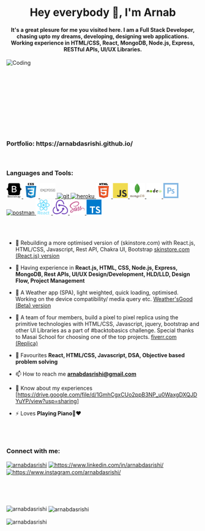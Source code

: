 <h1 align="center">Hey everybody 👋, I'm Arnab</h1>
<h4 align="center">It's a great plesure for me you visited here. I am a Full Stack Developer, chasing upto my dreams, developing, designing web applications. Working experience in HTML/CSS, React, MongoDB, Node.js, Express, RESTful APIs, UI/UX Libraries.</h4 <br/>
<img align="left" alt="Coding" width="1000"src="https://i.ibb.co/bvhBcQM/Navy-Blue-Geometric-Technology-Linked-In-Banner.png" />

<br/> <br/> <br/> <br/> <br/> <br/> <br/> <br/> <br/> <br/> <br/>
  
  <h3>Portfolio: https://arnabdasrishi.github.io/</h3>
  <br/>
  
  <h3 align="left">Languages and Tools:</h3>
  <p align="left"> <a href="https://getbootstrap.com" target="_blank" rel="noreferrer"> <img src="https://raw.githubusercontent.com/devicons/devicon/master/icons/bootstrap/bootstrap-plain-wordmark.svg" alt="bootstrap" width="40" height="40"/> </a> <a href="https://www.w3schools.com/css/" target="_blank" rel="noreferrer"> <img src="https://raw.githubusercontent.com/devicons/devicon/master/icons/css3/css3-original-wordmark.svg" alt="css3" width="40" height="40"/> </a> <a href="https://expressjs.com" target="_blank" rel="noreferrer"> <img src="https://raw.githubusercontent.com/devicons/devicon/master/icons/express/express-original-wordmark.svg" alt="express" width="40" height="40"/> </a> <a href="https://git-scm.com/" target="_blank" rel="noreferrer"> <img src="https://www.vectorlogo.zone/logos/git-scm/git-scm-icon.svg" alt="git" width="40" height="40"/> </a> <a href="https://heroku.com" target="_blank" rel="noreferrer"> <img src="https://www.vectorlogo.zone/logos/heroku/heroku-icon.svg" alt="heroku" width="40" height="40"/> </a> <a href="https://www.w3.org/html/" target="_blank" rel="noreferrer"> <img src="https://raw.githubusercontent.com/devicons/devicon/master/icons/html5/html5-original-wordmark.svg" alt="html5" width="40" height="40"/> </a> <a href="https://developer.mozilla.org/en-US/docs/Web/JavaScript" target="_blank" rel="noreferrer"> <img src="https://raw.githubusercontent.com/devicons/devicon/master/icons/javascript/javascript-original.svg" alt="javascript" width="40" height="40"/> </a> <a href="https://www.mongodb.com/" target="_blank" rel="noreferrer"> <img src="https://raw.githubusercontent.com/devicons/devicon/master/icons/mongodb/mongodb-original-wordmark.svg" alt="mongodb" width="40" height="40"/> </a> <a href="https://nodejs.org" target="_blank" rel="noreferrer"> <img src="https://raw.githubusercontent.com/devicons/devicon/master/icons/nodejs/nodejs-original-wordmark.svg" alt="nodejs" width="40" height="40"/> </a> <a href="https://www.photoshop.com/en" target="_blank" rel="noreferrer"> <img src="https://raw.githubusercontent.com/devicons/devicon/master/icons/photoshop/photoshop-line.svg" alt="photoshop" width="40" height="40"/> </a> <a href="https://postman.com" target="_blank" rel="noreferrer"> <img src="https://www.vectorlogo.zone/logos/getpostman/getpostman-icon.svg" alt="postman" width="40" height="40"/> </a> <a href="https://reactjs.org/" target="_blank" rel="noreferrer"> <img src="https://raw.githubusercontent.com/devicons/devicon/master/icons/react/react-original-wordmark.svg" alt="react" width="40" height="40"/> </a> <a href="https://redux.js.org" target="_blank" rel="noreferrer"> <img src="https://raw.githubusercontent.com/devicons/devicon/master/icons/redux/redux-original.svg" alt="redux" width="40" height="40"/> </a> <a href="https://sass-lang.com" target="_blank" rel="noreferrer"> <img src="https://raw.githubusercontent.com/devicons/devicon/master/icons/sass/sass-original.svg" alt="sass" width="40" height="40"/> </a> <a href="https://www.typescriptlang.org/" target="_blank" rel="noreferrer"> <img src="https://raw.githubusercontent.com/devicons/devicon/master/icons/typescript/typescript-original.svg" alt="typescript" width="40" height="40"/> </a> </p>

  <br/> <br/>

- 🔭 Rebuilding a more optimised version of (skinstore.com) with React.js, HTML/CSS, Javascript, Rest API, Chakra UI, Bootstrap [skinstore.com (React.js) version](https://brilliant-peony-ec8019.netlify.app/)

- 🌱 Having experience in **React.js, HTML, CSS, Node.js, Express, MongoDB, Rest APIs, UI/UX Design/Development, HLD/LLD, Design Flow, Project Management**

- 👯 A Weather app (SPA), light weighted, quick loading, optimised. Working on the device compatibility/ media query etc. [Weather'sGood (Beta) version](https://enchanting-griffin-c435ed.netlify.app/)

- 🤝 A team of four members, build a pixel to pixel replica using the primitive technologies with HTML/CSS, Javascript, jquery, bootstrap and other UI Libraries as a part of #backtobasics challenge. Special thanks to Masai School for choosing one of the top projects. [fiverr.com (Replica)](https://fiverr-clone-22.netlify.app/)

- 💬 Favourites **React, HTML/CSS, Javascript, DSA, Objective based problem solving**

- 📫 How to reach me **arnabdasrishi@gmail.com**

- 📄 Know about my experiences [https://drive.google.com/file/d/1GmhCgxCUo2ppB3NP_u0WaxgDXQJDYuYP/view?usp=sharing]

- ⚡ Loves **Playing Piano🎹❤️**
<br/> <br/> <br/> <br/>

<h3 align="left">Connect with me:</h3>
<p align="left">
<a href="https://twitter.com/arnabdasrishi" target="blank"><img align="center" src="https://raw.githubusercontent.com/rahuldkjain/github-profile-readme-generator/master/src/images/icons/Social/twitter.svg" alt="arnabdasrishi" height="30" width="40" /></a>
<a href="https://linkedin.com/in/arnabdasrishi/" target="blank"><img align="center" src="https://raw.githubusercontent.com/rahuldkjain/github-profile-readme-generator/master/src/images/icons/Social/linked-in-alt.svg" alt="https://www.linkedin.com/in/arnabdasrishi/" height="30" width="40" /></a>
<a href="https://www.instagram.com/arnabdasrishi/" target="blank"><img align="center" src="https://raw.githubusercontent.com/rahuldkjain/github-profile-readme-generator/master/src/images/icons/Social/instagram.svg" alt="https://www.instagram.com/arnabdasrishi/" height="30" width="40" /></a>
</p>

<br/> <br/> <br/>
<p><img align="left" src="https://github-readme-stats.vercel.app/api/top-langs?username=arnabdasrishi&show_icons=true&locale=en&layout=compact" alt="arnabdasrishi" /></p>

<p>&nbsp;<img align="center" src="https://github-readme-stats.vercel.app/api?username=arnabdasrishi&show_icons=true&locale=en" alt="arnabdasrishi" /></p>

<p><img align="center" src="https://github-readme-streak-stats.herokuapp.com/?user=arnabdasrishi&" alt="arnabdasrishi" /></p>


<!---
arnabdasrishi/arnabdasrishi is a ✨ special ✨ repository because its `README.md` (this file) appears on your GitHub profile.
You can click the Preview link to take a look at your changes.
--->

<!---
arnabdasrishi/arnabdasrishi is a ✨ special ✨ repository because its `README.md` (this file) appears on your GitHub profile.
You can click the Preview link to take a look at your changes.
--->
